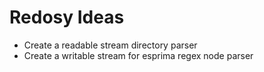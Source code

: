 # Redosy Ideas

- Create a readable stream directory parser
- Create a writable stream for esprima regex node parser